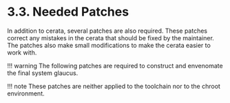 # 3.3. Needed Patches
In addition to cerata, several patches are also required. These patches correct
any mistakes in the cerata that should be fixed by the maintainer. The patches
also make small modifications to make the cerata easier to work with.

!!! warning
    The following patches are required to construct and envenomate the final
    system glaucus.

!!! note
    These patches are neither applied to the toolchain nor to the chroot
    environment.
